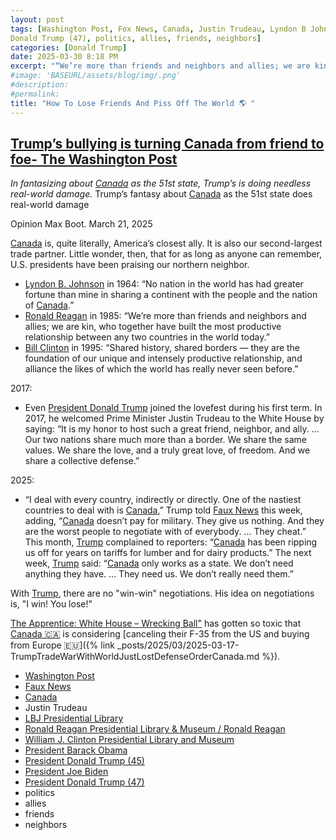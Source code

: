 ```yaml
---
layout: post
tags: [Washington Post, Fox News, Canada, Justin Trudeau, Lyndon B Johnson, Ronald Reagan, Bill Clinton, Barack Obama, Donald Trump (45), Joe Biden,
Donald Trump (47), politics, allies, friends, neighbors]
categories: [Donald Trump]
date: 2025-03-30 8:18 PM
excerpt: "“We’re more than friends and neighbors and allies; we are kin, who together have built the most productive relationship between any two countries in the world today.” – Ronald Reagan"
#image: 'BASEURL/assets/blog/img/.png'
#description:
#permalink:
title: "How To Lose Friends And Piss Off The World 🌎 "
---
```



## [Trump’s bullying is turning Canada from friend to foe- The Washington Post](https://www.washingtonpost.com/opinions/2025/03/21/donald-trump-canada-damage-ally/)

*In fantasizing about [Canada](https://www.canada.ca/) as the 51st state, Trump’s is doing needless real-world damage.*
Trump’s fantasy about [Canada](https://www.canada.ca/) as the 51st state does real-world damage

Opinion
Max Boot. March 21, 2025

[Canada](https://www.canada.ca/) is, quite literally, America’s closest ally. It is also our second-largest trade partner. Little wonder, then, that for as long as anyone can remember, U.S. presidents have been praising our northern neighbor.

- [Lyndon B. Johnson](https://www.lbjlibrary.org/) in 1964: “No nation in the world has had greater fortune than mine in sharing a continent with the people and the nation of [Canada](https://www.canada.ca/).”
- [Ronald Reagan](https://www.reaganlibrary.gov/) in 1985: “We’re more than friends and neighbors and allies; we are kin, who together have built the most productive relationship between any two countries in the world today.”
- [Bill Clinton](https://www.clintonlibrary.gov/) in 1995: “Shared history, shared borders — they are the foundation of our unique and intensely productive relationship, and alliance the likes of which the world has really never seen before.”

2017:
- Even [President Donald Trump](https://trumpwhitehouse.archives.gov) joined the lovefest during his first term. In 2017, he welcomed Prime Minister Justin Trudeau to the White House by saying: “It is my honor to host such a great friend, neighbor, and ally. … Our two nations share much more than a border. We share the same values. We share the love, and a truly great love, of freedom. And we share a collective defense.”

2025:
- “I deal with every country, indirectly or directly. One of the nastiest countries to deal with is [Canada](https://www.canada.ca/),” Trump told [Faux News](https://www.foxnews.com/) this week, adding, “[Canada](https://www.canada.ca/) doesn’t pay for military. They give us nothing. And they are the worst people to negotiate with of everybody. ... They cheat.” This month, [Trump](https://www.whitehouse.gov/administration/donald-j-trump/) complained to reporters: “[Canada](https://www.canada.ca/) has been ripping us off for years on tariffs for lumber and for dairy products.” The next week, [Trump](https://www.whitehouse.gov/administration/donald-j-trump/) said: “[Canada](https://www.canada.ca/) only works as a state. We don’t need anything they have. … They need us. We don’t really need them.”

With [Trump](https://www.donaldjtrump.com/), there are no "win-win" negotiations. His idea on negotiations is, "I win! You lose!"

[The Apprentice: White House – Wrecking Ball"](https://www.whitehouse.gov/administration/donald-j-trump/) has gotten so toxic that [Canada 🇨🇦](https://www.canada.ca/) is considering [canceling their F-35 from the US and buying from Europe 🇪🇺]({% link _posts/2025/03/2025-03-17-TrumpTradeWarWithWorldJustLostDefenseOrderCanada.md %}).

- [Washington Post](https://www.washingtonpost.com/)
- [Faux News](https://www.foxnews.com/)
- [Canada](https://www.canada.ca/)
- Justin Trudeau
- [LBJ Presidential Library](https://www.lbjlibrary.org/)
- [Ronald Reagan Presidential Library & Museum / Ronald Reagan](https://www.reaganlibrary.gov/)
- [William J. Clinton Presidential Library and Museum](https://www.clintonlibrary.gov/)
- [President Barack Obama](https://obamawhitehouse.archives.gov/)
- [President Donald Trump (45)](https://trumpwhitehouse.archives.gov/)
- [President Joe Biden](https://bidenwhitehouse.archives.gov/)
- [President Donald Trump (47)](https://www.whitehouse.gov/administration/donald-j-trump/)
- politics
- allies
- friends
- neighbors

